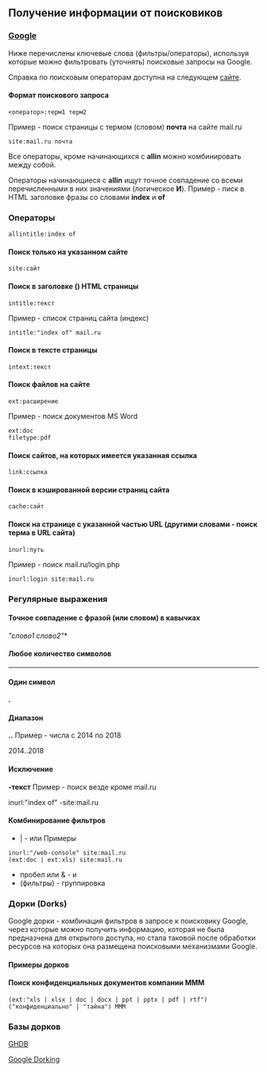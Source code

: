 ## Получение информации от поисковиков
### [Google](http://www.gogle.com)
Ниже перечислены ключевые слова (фильтры/операторы), используя которые можно фильтровать (уточнять) поисковые запросы на Google.

Справка по поисковым операторам доступна на следующем [сайте](http://www.googleguide.com/).
#### Формат поискового запроса
```
<оператор>:терм1 терм2
```
Пример - поиск страницы с термом (словом) **почта** на сайте mail.ru
```
site:mail.ru почта
```
Все операторы, кроме начинающихся с **allin** можно комбинировать между собой.

Операторы начинающиеся с **allin** ищут точное совпадение со всеми перечисленными в них значениями (логическое **И**).
Пример - писк в HTML заголовке фразы со словами **index** и **of**
### Операторы
```
allintitle:index of
```
#### Поиск только на указанном сайте
```
site:сайт
```
#### Поиск в заголовке (<title></title>) HTML страницы
```
intitle:текст
```
Пример - список страниц сайта (индекс)
```
intitle:"index of" mail.ru
```
#### Поиск в тексте страницы
```
intext:текст
```
#### Поиск файлов на сайте
```
ext:расширение
```
Пример - поиск документов MS Word
```
ext:doc
filetype:pdf
```
#### Поиск сайтов, на которых имеется указанная ссылка
```
link:ссылка
```
#### Поиск в кэшированной версии страниц сайта
```
cache:сайт
```
#### Поиск на странице с указанной частью URL (другими словами - поиск терма в URL сайта)
```
inurl:путь
```
Пример - поиск mail.ru/login.php
```
inurl:login site:mail.ru
```
### Регулярные выражения
#### Точное совпадение с фразой (или словом) в кавычках
*"слово1 слово2"**
#### Любое количество символов
*****
#### Один символ
**.**
#### Диапазон
**..**
Пример - числа с 2014 по 2018

2014..2018
#### Исключение
**-текст**
Пример - поиск везде кроме mail.ru

inurl:"index of" -site:mail.ru
#### Комбинирование фильтров
* | - или
Примеры
```
inurl:"/web-console" site:mail.ru
(ext:doc | ext:xls) site:mail.ru
```
* пробел или & - и
* (фильтры) - группировка
### Дорки (Dorks)
Google дорки - комбинация фильтров в запросе к поисковику Google, через которые можно получить информацию, которая не была предназчена для открытого доступа, но стала таковой после обработки ресурсов на которых она размещена поисковыми механизмами Google.
#### Примеры дорков
#### Поиск конфиденциальных документов компании МММ
```
(ext:"xls | xlsx | doc | docx | ppt | pptx | pdf | rtf") ("конфиденциально" | "тайна") МММ
```
### Базы дорков
[GHDB](https://www.exploit-db.com/google-hacking-database/)

[Google Dorking](http://www.google-dorking.com/)
